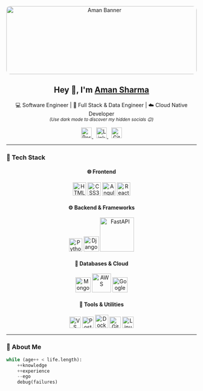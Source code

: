 <!-- Profile Banner -->
<p align="center">
  <img src="https://raw.githubusercontent.com/A1man1/assets/main/banner.png" width="100%" height="180px" style="border-radius:10px;object-fit:cover;" alt="Aman Banner"/>
</p>

<!-- Intro Section -->
<h2 align="center">Hey 👋, I'm <a href="https://bit.ly/3uN47lh" target="_blank">Aman Sharma</a></h2>

<p align="center">
💻 Software Engineer | 🧠 Full Stack & Data Engineer | ☁️ Cloud Native Developer  
<br>
<sub><i>(Use dark mode to discover my hidden socials 😉)</i></sub>
</p>

<!-- Socials -->
<p align="center">
  <a href="https://a1man1.github.io/A1man1/" target="_blank">
    <img alt="Portfolio" title="Aman's Portfolio" width="28px" src="https://cdn.jsdelivr.net/gh/devicons/devicon/icons/github/github-original.svg" />
  </a>
  &nbsp;
  <a href="https://bit.ly/3uN47lh" target="_blank">
    <img alt="LinkedIn" title="Aman on LinkedIn" width="28px" src="https://cdn.jsdelivr.net/gh/devicons/devicon/icons/linkedin/linkedin-original.svg" />
  </a>
  &nbsp;
  <a href="https://github.com/A1man1" target="_blank">
    <img alt="GitHub" title="Aman on GitHub" width="28px" src="https://cdn.jsdelivr.net/gh/devicons/devicon/icons/github/github-original.svg" />
  </a>
</p>

---

### 🧰 Tech Stack

<div align="center">

#### 🌐 Frontend
<img src="https://cdn.jsdelivr.net/gh/devicons/devicon/icons/html5/html5-original.svg" width="35" title="HTML5"/> 
<img src="https://cdn.jsdelivr.net/gh/devicons/devicon/icons/css3/css3-original.svg" width="35" title="CSS3"/> 
<img src="https://cdn.jsdelivr.net/gh/devicons/devicon/icons/angularjs/angularjs-original.svg" width="35" title="Angular"/> 
<img src="https://cdn.jsdelivr.net/gh/devicons/devicon/icons/react/react-original.svg" width="35" title="React"/>

#### ⚙️ Backend & Frameworks
<img src="https://cdn.jsdelivr.net/gh/devicons/devicon/icons/python/python-original.svg" width="35" title="Python"/> 
<img src="https://cdn.jsdelivr.net/gh/devicons/devicon/icons/django/django-plain.svg" width="40" title="Django"/> 
<img src="https://fastapi.tiangolo.com/img/logo-margin/logo-teal.png" width="90" title="FastAPI"/>

#### 🧩 Databases & Cloud
<img src="https://cdn.jsdelivr.net/gh/devicons/devicon/icons/mongodb/mongodb-original.svg" width="40" title="MongoDB"/> 
<img src="https://cdn.jsdelivr.net/gh/devicons/devicon/icons/amazonwebservices/amazonwebservices-original.svg" width="50" title="AWS"/> 
<img src="https://cdn.jsdelivr.net/gh/devicons/devicon/icons/googlecloud/googlecloud-original.svg" width="40" title="Google Cloud"/>

#### 🧰 Tools & Utilities
<img src="https://cdn.jsdelivr.net/gh/devicons/devicon/icons/vscode/vscode-original.svg" width="30" title="VS Code"/>
<img src="https://www.vectorlogo.zone/logos/getpostman/getpostman-icon.svg" width="30" title="Postman"/> 
<img src="https://cdn.jsdelivr.net/gh/devicons/devicon/icons/docker/docker-original.svg" width="35" title="Docker"/>
<img src="https://cdn.jsdelivr.net/gh/devicons/devicon/icons/git/git-original.svg" width="30" title="Git"/>
<img src="https://cdn.jsdelivr.net/gh/devicons/devicon/icons/linux/linux-original.svg" width="30" title="Linux"/>

</div>

---

### 🧭 About Me

```python
while (age++ < life.length):
    ++knowledge
    ++experience
    --ego
    debug(failures)
